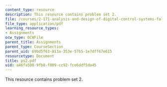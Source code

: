 ```yaml
---
content_type: resource
description: This resource contains problem set 2.
file: /courses/2-171-analysis-and-design-of-digital-control-systems-fall-2006/a46fa5089fb8f809cc92fce6ddf5da45_ps2.pdf
file_type: application/pdf
learning_resource_types:
- Assignments
ocw_type: OCWFile
parent_title: Assignments
parent_type: CourseSection
parent_uid: 69bd5f63-813a-353e-57b5-1e7dff67e615
resourcetype: Document
title: ps2.pdf
uid: a46fa508-9fb8-f809-cc92-fce6ddf5da45
---
```

This resource contains problem set 2.


